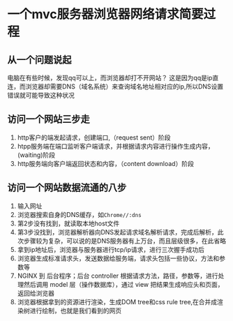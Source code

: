 # 一个mvc服务器浏览器网络请求简要过程
## 从一个问题说起
电脑在有些时候，发现qq可以上，而浏览器却打不开网站？
这是因为qq是ip直连，而浏览器却需要DNS（域名系统）来查询域名地址相对应的ip,所以DNS设置错误就可能导致这种状况

## 访问一个网站三步走
1. http客户的端发起请求，创建端口,（request sent）阶段
2. htpp服务端在端口监听客户端请求，并根据请求内容进行操作生成内容，(waiting)阶段
3. http服务端向客户端返回状态和内容，（content download）阶段

## 访问一个网站数据流通的八步
1. 输入网址
2. 浏览器搜索自身的DNS缓存，如`Chrome//:dns`
3. 第2步没有找到，就读取本地host文件
4. 第3步没找到，浏览器解析器向DNS发起请求域名解析请求，完成后解析，此次步骤较为复杂，可以说的是DNS服务器有上万台，而且层级很多，在此省略
5. 拿到ip地址后，浏览器与服务器进行tcp/ip请求，进行三次握手成功后
6. 浏览器生成标准请求头，发送数据给服务端，请求头包括一些协议，方法和参数等
7. NGINX 到 后台程序；后台 controller 根据请求方法，路径，参数等，进行处理然后调用 model 层（操作数据库），通过 view 把结果生成响应头和页面，返回给浏览器
8. 浏览器根据拿到的资源进行渲染，生成DOM tree和css rule tree,在合并成渲染树进行绘制，也就是我们看到的网页